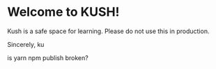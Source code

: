 # Welcome to KUSH!

Kush is a safe space for learning. 
Please do not use this in production.

Sincerely,
ku

is yarn npm publish broken? 
